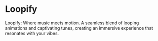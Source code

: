 # Loopify
Loopify: Where music meets motion. A seamless blend of looping animations and captivating tunes, creating an immersive experience that resonates with your vibes.
